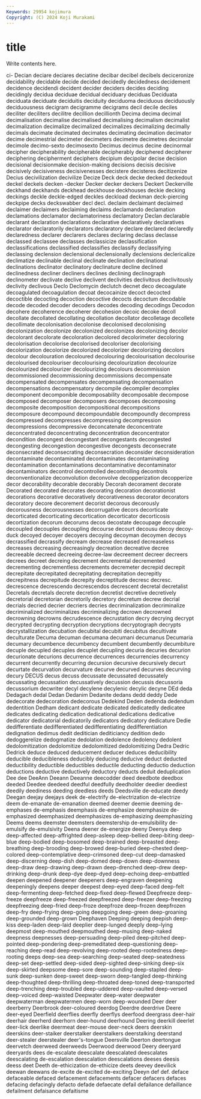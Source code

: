 ```yaml
---
Keywords: 29954 kojimura
Copyright: (C) 2024 Koji Murakami
---
```


# title

Write contents here.



ci- Decian deciare deciares
deciatine decibar decibel decibels deciceronize decidability decidable decide decided decidedly
decidedness decidement decidence decidendi decident decider deciders decides deciding decidingly
decidua deciduae decidual deciduary deciduas Deciduata deciduata deciduate deciduitis deciduity
deciduoma deciduous deciduously deciduousness decigram decigramme decigrams decil decile deciles
deciliter deciliters decilitre decillion decillionth Decima decima decimal decimalisation decimalise
decimalised decimalising decimalism decimalist decimalization decimalize decimalized decimalizes decimalizing decimally
decimals decimate decimated decimates decimating decimation decimator decime decimestrial decimeter
decimeters decimetre decimetres decimolar decimole decimo-sexto decimosexto Decimus decimus decine
decinormal decipher decipherability decipherable decipherably deciphered decipherer deciphering decipherment deciphers
decipium decipolar decise decision decisional decisionmake decision-making decisions decisis decisive
decisively decisiveness decisivenesses decistere decisteres decitizenize Decius decivilization decivilize Decize
Deck deck decke decked deckedout deckel deckels decken -decker Decker
decker deckers Deckert Deckerville deckhand deckhands deckhead deckhouse deckhouses deckie
decking deckings deckle deckle-edged deckles deckload deckman deck-piercing deckpipe decks
deckswabber decl decl. declaim declaimant declaimed declaimer declaimers declaiming declaims
declamando declamation declamations declamator declamatoriness declamatory Declan declarable declarant declaration
declarations declarative declaratively declaratives declarator declaratorily declarators declaratory declare declared
declaredly declaredness declarer declarers declares declaring declass declasse declassed declassee
declasses declassicize declassification declassifications declassified declassifies declassify declassifying declassing declension
declensional declensionally declensions declericalize declimatize declinable declinal declinate declination declinational
declinations declinator declinatory declinature decline declined declinedness decliner decliners declines
declining declinograph declinometer declivate declive declivent declivities declivitous declivitously declivity
declivous Declo Declomycin declutch decnet deco decoagulate decoagulated decoagulation decoat
decocainize decoct decocted decoctible decocting decoction decoctive decocts decoctum decodable
decode decoded decoder decoders decodes decoding decodings Decodon decohere decoherence
decoherer decohesion decoic decoke decoll decollate decollated decollating decollation decollator
decolletage decollete decollimate decolonisation decolonise decolonised decolonising decolonization decolonize decolonized
decolonizes decolonizing decolor decolorant decolorate decoloration decolored decolorimeter decoloring decolorisation
decolorise decolorised decoloriser decolorising decolorization decolorize decolorized decolorizer decolorizing decolors
decolour decolouration decoloured decolouring decolourisation decolourise decolourised decolouriser decolourising decolourization
decolourize decolourized decolourizer decolourizing decolours decommission decommissioned decommissioning decommissions decompensate
decompensated decompensates decompensating decompensation decompensations decompensatory decompile decompiler decomplex decomponent
decomponible decomposability decomposable decompose decomposed decomposer decomposers decomposes decomposing decomposite
decomposition decompositional decompositions decomposure decompound decompoundable decompoundly decompress decompressed decompresses
decompressing decompression decompressions decompressive deconcatenate deconcentrate deconcentrated deconcentrating deconcentration deconcentrator
decondition decongest decongestant decongestants decongested decongesting decongestion decongestive decongests deconsecrate
deconsecrated deconsecrating deconsecration deconsider deconsideration decontaminate decontaminated decontaminates decontaminating decontamination
decontaminations decontaminative decontaminator decontaminators decontrol decontrolled decontrolling decontrols deconventionalize deconvolution
deconvolve decopperization decopperize decor decorability decorable decorably Decorah decorament decorate
Decorated decorated decorates decorating decoration decorationist decorations decorative decoratively decorativeness
decorator decorators decoratory decore decorement decorist decorous decorously decorousness decorousnesses
decorrugative decors decorticate decorticated decorticating decortication decorticator decorticosis decortization decorum
decorums decos decostate decoupage decouple decoupled decouples decoupling decourse decourt
decousu decoy decoy-duck decoyed decoyer decoyers decoying decoyman decoymen decoys
decrassified decrassify decream decrease decreased decreaseless decreases decreasing decreasingly decreation
decreative decree decreeable decreed decreeing decree-law decreement decreer decreers decrees
decreet decreing decrement decremental decremented decrementing decrementless decrements decremeter decrepid
decrepit decrepitate decrepitated decrepitating decrepitation decrepitly decrepitness decrepitude decrepity decreptitude
decresc decresc. decrescence decrescendo decrescendos decrescent decretal decretalist Decretals decretals
decrete decretion decretist decretive decretively decretorial decretorian decretorily decretory decretum
decrew decrial decrials decried decrier decriers decries decriminalization decriminalize decriminalized
decriminalizes decriminalizing decrown decrowned decrowning decrowns decrudescence decrustation decry decrying
decrypt decrypted decrypting decryption decryptions decryptograph decrypts decrystallization decubation decubital
decubiti decubitus decultivate deculturate Decuma decuman decumana decumani decumanus Decumaria
decumary decumbence decumbency decumbent decumbently decumbiture decuple decupled decuples decuplet
decupling decuria decuries decurion decurionate decurions decurrence decurrences decurrencies decurrency
decurrent decurrently decurring decursion decursive decursively decurt decurtate decurvation decurvature
decurve decurved decurves decurving decury DECUS decus decuss decussate decussated
decussately decussating decussation decussatively decussion decussis decussoria decussorium decwriter decyl
decylene decylenic decylic decyne DEd deda Dedagach dedal Dedan Dedanim
Dedanite dedans dedd deddy Dede dedecorate dedecoration dedecorous Dedekind Deden
dedenda dedendum dedentition Dedham dedicant dedicate dedicated dedicatedly dedicatee dedicates
dedicating dedication dedicational dedications dedicative dedicator dedicatorial dedicatorily dedicators dedicatory
dedicature Dedie dedifferentiate dedifferentiated dedifferentiating dedifferentiation dedignation dedimus dedit deditician
dediticiancy dedition dedo dedoggerelize dedogmatize dedolation dedolence dedolency dedolent dedolomitization
dedolomitize dedolomitized dedolomitizing Dedra Dedric Dedrick deduce deduced deducement deducer
deduces deducibility deducible deducibleness deducibly deducing deducive deduct deducted deductibility
deductible deductibles deductile deducting deductio deduction deductions deductive deductively deductory
deducts deduit deduplication Dee dee DeeAnn Deeann Deeanne deecodder deed
deedbote deedbox deeded Deedee deedeed deedful deedfully deedholder deedier deediest
deedily deediness deeding deedless deeds Deedsville de-educate deedy Deegan deejay
deejays deek de-electrify de-electrization de-electrize deem de-emanate de-emanation deemed deemer
deemie deeming de-emphases de-emphasis deemphasis de-emphasize deemphasize de-emphasized deemphasized deemphasizes
de-emphasizing deemphasizing Deems deems deemster deemsters deemstership de-emulsibility de-emulsify de-emulsivity
Deena deener de-energize deeny Deenya deep deep-affected deep-affrighted deep-asleep deep-bellied
deep-biting deep-blue deep-bodied deep-bosomed deep-brained deep-breasted deep-breathing deep-brooding deep-browed deep-buried
deep-chested deep-colored deep-contemplative deep-crimsoned deep-cut deep-damasked deep-discerning deep-dish deep-domed deep-down
deep-downness deep-draw deep-drawing deep-drawn deep-drenched deep-drew deep-drinking deep-drunk deep-dye deep-dyed
deep-echoing deep-embattled deepen deepened deepener deepeners deep-engraven deepening deepeningly deepens
deeper deepest deep-eyed deep-faced deep-felt deep-fermenting deep-fetched deep-fixed deep-flewed Deepfreeze
deep-freeze deepfreeze deep-freezed deepfreezed deep-freezer deep-freezing deepfreezing deep-fried deep-froze deepfroze
deep-frozen deepfrozen deep-fry deep-frying deep-going deepgoing deep-green deep-groaning deep-grounded deep-grown
Deephaven Deeping deeping deepish deep-kiss deep-laden deep-laid deeplier deep-lunged deeply
deep-lying deepmost deep-mouthed deepmouthed deep-musing deep-naked deepness deepnesses deep-persuading deep-piled
deep-pitched deep-pointed deep-pondering deep-premeditated deep-questioning deep-reaching deep-read deep-revolving deep-rooted deep-rootedness
deep-rooting deeps deep-sea deep-searching deep-seated deep-seatedness deep-set deep-settled deep-sided deep-sighted
deep-sinking deep-six deep-skirted deepsome deep-sore deep-sounding deep-stapled deep-sunk deep-sunken deep-sweet
deep-sworn deep-tangled deep-thinking deep-thoughted deep-thrilling deep-throated deep-toned deep-transported deep-trenching deep-troubled
deep-uddered deep-vaulted deep-versed deep-voiced deep-waisted Deepwater deep-water deepwater deepwaterman deepwatermen
deep-worn deep-wounded Deer deer deerberry Deerbrook deer-coloured deerdog Deerdre deerdrive
Deere deer-eyed Deerfield deerflies deerfly deerflys deerfood deergrass deer-hair deerhair
deerherd deerhorn deer-hound deerhound Deering deerkill deerlet deer-lick deerlike deermeat
deer-mouse deer-neck deers deerskin deerskins deer-staiker deerstalker deerstalkers deerstalking deerstand
deer-stealer deerstealer deer's-tongue Deersville Deerton deertongue deervetch deerweed deerweeds Deerwood
deerwood Deery deeryard deeryards dees de-escalate deescalate deescalated deescalates deescalating
de-escalation deescalation deescalations deeses deesis deess deet Deeth de-ethicization de-ethicize
deets deevey deevilick deewan deewans de-excite de-excited de-exciting Deeyn def
def. deface defaceable defaced defacement defacements defacer defacers defaces defacing
defacingly defacto defade defaecate defail defailance defaillance defailment defaisance defaitisme
